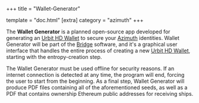 +++
title = "Wallet-Generator"

template = "doc.html"
[extra]
category = "azimuth"
+++

The **Wallet Generator** is a planned open-source app developed for generating an [Urbit HD Wallet](/docs/glossary/hdwallet) to secure your [Azimuth](/docs/glossary/Azimuth) identities.  Wallet Generator will be part of the [Bridge](/docs/glossary/bridge) software, and it's a graphical user interface that handles the entire process of creating a new [Urbit HD Wallet](/docs/glossary/hdwallet), starting with the entropy-creation step.

The Wallet Generator must be used offline for security reasons. If an internet connection is detected at any time, the program will end, forcing the user to start from the beginning. As a final step, Wallet Generator will produce PDF files containing all of the aforementioned seeds, as well as a PDF that contains ownership Ethereum public addresses for receiving ships.
